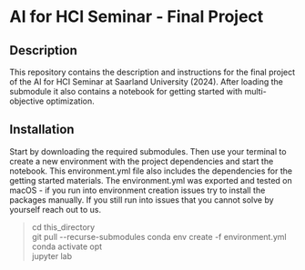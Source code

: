 # AI for HCI Seminar - Final Project

## Description
This repository contains the description and instructions for the final project 
of the AI for HCI Seminar at Saarland University (2024). After loading the 
submodule it also contains a notebook for getting started with multi-objective 
optimization.

## Installation
Start by downloading the required submodules. Then use your terminal to create 
a new environment with the project dependencies and start the notebook. This 
environment.yml file also includes the dependencies for the getting started
materials. The environment.yml was exported and tested on macOS - if you run 
into environment creation issues try to install the packages manually. If you
still run into issues that you cannot solve by yourself reach out to us.
> cd this_directory  
> git pull --recurse-submodules
> conda env create -f environment.yml  
> conda activate opt  
> jupyter lab